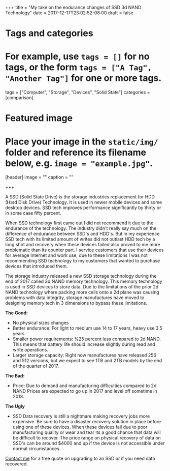 +++
title = "My take on the endurance changes of SSD 3d NAND Technology"
date = 2017-12-17T23:02:52-08:00
draft = false

# Tags and categories
# For example, use `tags = []` for no tags, or the form `tags = ["A Tag", "Another Tag"]` for one or more tags.
tags = ["Computer", "Storage", "Devices", "Solid State"]
categories = [comparison]

# Featured image
# Place your image in the `static/img/` folder and reference its filename below, e.g. `image = "example.jpg"`.
[header]
image = ""
caption = ""

+++

A SSD (Solid State Drive) is the storage industries replacement for HDD (Hard Disk Drive) Technology. It is used in newer mobile devices and some desktop devices. SSD tech improves performance significantly by thirty or in some case fifty percent.

When SSD technology first came out I did not recommend it due to the endurance of the technology. The industry didn't really say much on the difference of endurance between SSD's and HDD's. But in my experience SSD tech with its limited amount of writes did not outlast HDD tech by a long shot and recovery when these devices failed also proved to me more problematic than its counter part. I service customers that use their devices for average Internet and work use, due to these limitations I was not recommending SSD technology to my customers that wanted to purchase devices that introduced them.

The storage industry released a new SSD storage technology during the end of 2017 called 3d NAND memory technology. This memory technology is used in SSD devices to store data. Due to the limitations of the prior 2d NAND technology where packing more cells onto a 2d plane was causing problems with data integrity, storage manufactures have moved to designing memory tech in 3 dimensions to bypass these limitations.

<strong>The Good:</strong>

- No physical sizes changes
- Better endurance: For light to medium use 14 to 17 years, heavy use 3.5 years
- Smaller power requirements: %25 percent less compared to 2d NAND. This means that battery life should increase slightly during read and write operations.
- Larger storage capacity: Right now manufactures have released 256 and 512 versions, but we expect to see 1TB and 2TB models by the end of the quarter of 2017.

<strong>The Bad:</strong>

- Price: Due to demand and manufacturing difficulties compared to 2d NAND Prices are expected to go up in 2017 and level off sometime in 2018.

<strong>The Ugly</strong>

- SSD Data recovery is still a nightmare making recovery jobs more expensive. Be sure to have a disaster recovery solution in place before using one of these devices. When these devices fail due to poor manufacturing quality or wear and tear its a good chance that data will be difficult to recover. The price range on physical recovery of data on SSD's can be around $4000 and up if the device is not accessible under normal circumstances.

<a href="https://scottrlarson.wordpress.com/contact/">Contact me</a> for a free quote on upgrading to an SSD or if you need data recovered.